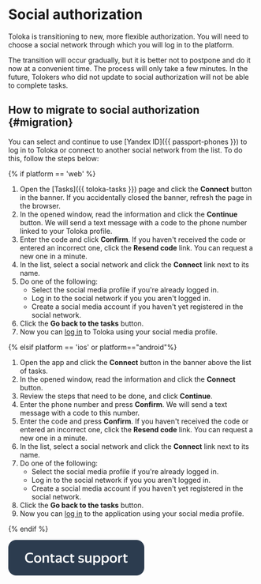 # Social authorization

Toloka is transitioning to new, more flexible authorization. You will need to choose a social network through which you will log in to the platform.

The transition will occur gradually, but it is better not to postpone and do it now at a convenient time. The process will only take a few minutes. In the future, Tolokers who did not update to social authorization will not be able to complete tasks.

## How to migrate to social authorization {#migration}

You can select and continue to use [Yandex ID]({{ passport-phones }}) to log in to Toloka or connect to another social network from the list. To do this, follow the steps below:

{% if platform == 'web' %}
1. Open the [Tasks]({{ toloka-tasks }}) page and click the **Connect** button in the banner. If you accidentally closed the banner, refresh the page in the browser.
2. In the opened window, read the information and click the **Continue** button. We will send a text message with a code to the phone number linked to your Toloka profile.
3. Enter the code and click **Confirm**. If you haven't received the code or entered an incorrect one, click the **Resend code** link. You can request a new one in a minute.
4. In the list, select a social network and click the **Connect** link next to its name.
5. Do one of the following:
   - Select the social media profile if you're already logged in.
   - Log in to the social network if you you aren't logged in.
   - Create a social media account if you haven't yet registered in the social network.
6. Click the **Go back to the tasks** button.
7. Now you can [log in](register.md#authorization) to Toloka using your social media profile.

{% elsif platform == 'ios' or platform=="android"%}
1. Open the app and click the **Connect** button in the banner above the list of tasks.
2. In the opened window, read the information and click the **Connect** button.
3. Review the steps that need to be done, and click **Continue**.
4. Enter the phone number and press **Confirm**. We will send a text message with a code to this number.
5. Enter the code and press **Confirm**. If you haven't received the code or entered an incorrect one, click the **Resend code** link. You can request a new one in a minute.
6. In the list, select a social network and click the **Connect** link next to its name.
5. Do one of the following:
   - Select the social media profile if you're already logged in.
   - Log in to the social network if you you aren't logged in.
   - Create a social media account if you haven't yet registered in the social network.
8. Click the **Go back to the tasks** button.
9. Now you can [log in](auth.md#authorization) to the application using your social media profile.

{% endif %}

[![](assets/buttons/contact-support.svg)](troubleshooting/troubleshooting.md#registration)
